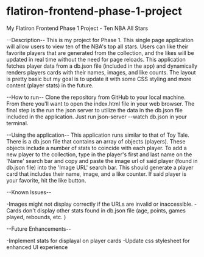 # flatiron-frontend-phase-1-project

My Flatiron Frontend Phase 1 Project - Ten NBA All Stars

--Description-- This is my project for Phase 1. This single page application will allow users to view ten of the NBA's top all stars. Users can like their favorite players that are generated from the collection, and the likes will be updated in real time without the need for page reloads. This application fetches player data from a db.json file (included in the app) and dynamically renders players cards with their names, images, and like counts. The layout is pretty basic but my goal is to update it with some CSS styling and more content (player stats) in the future.

--How to run-- Clone the repository from GitHub to your local machine. From there you'll want to open the index.html file in your web browser. The final step is the run the json server to utilize the data in the db.json file included in the application. Just run json-server --watch db.json in your terminal.

--Using the application-- This application runs similar to that of Toy Tale. There is a db.json file that contains an array of objects (players). These objects include a number of stats to coincide with each player. To add a new player to the collection, type in the player's first and last name on the 'Name' search bar and copy and paste the image url of said player (found in db.json file) into the 'Image URL' search bar. This should generate a player card that includes their name, image, and a like counter. If said player is your favorite, hit the like button.

--Known Issues--

-Images might not display correctly if the URLs are invalid or inaccessible.
-Cards don't display other stats found in db.json file (age, points, games played, rebounds, etc. )

--Future Enhancements--

-Implement stats for displayal on player cards
-Update css stylesheet for enhanced UI experience
